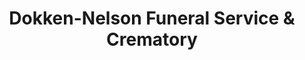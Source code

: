 ---
title: "Dokken-Nelson Funeral Service & Crematory"
url: /bozeman/dokken-nelson-funeral-service-und-crematory/
shop: Bestattungen
---